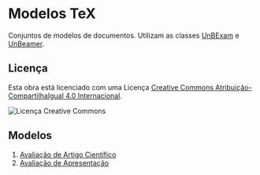 # Modelos TeX #

Conjuntos de modelos de documentos. Utilizam as classes [UnBExam](https://github.com/UnB-CIC/UnBExam) e [UnBeamer](https://github.com/UnB-CIC/UnBeamer).

## Licença ##

Esta obra está licenciado com uma Licença [Creative Commons Atribuição-CompartilhaIgual 4.0 Internacional](http://creativecommons.org/licenses/by-sa/4.0/deed.pt_BR).

![Licença Creative Commons](cc.png?raw=true )

## Modelos ##

1. [Avaliação de Artigo Científico](AvaliacaoDeArtigo.tex)
1. [Avaliação de Apresentação](AvaliacaoDeApresentacao.tex)
